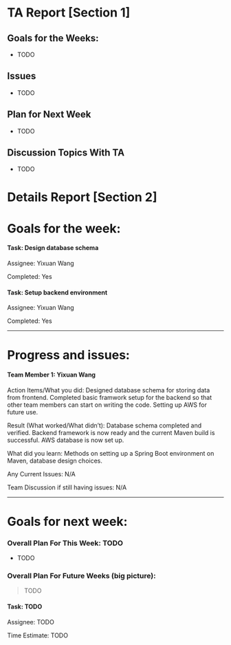 
# TA Report [Section 1]

## Goals for the Weeks:
+ TODO

## Issues
+ TODO

## Plan for Next Week
+ TODO

## Discussion Topics With TA
+ TODO

# Details Report [Section 2]
# Goals for the week:
#### Task: Design database schema
Assignee: Yixuan Wang

Completed: Yes


#### Task: Setup backend environment
Assignee: Yixuan Wang

Completed: Yes



---
# Progress and issues:

#### Team Member 1: Yixuan Wang

Action Items/What you did: Designed database schema for storing data from frontend. Completed basic framwork setup for the backend so that other team members can start on writing the code. Setting up AWS for future use.

Result (What worked/What didn’t): Database schema completed and verified. Backend framework is now ready and the current Maven build is successful. AWS database is now set up.

What did you learn: Methods on setting up a Spring Boot environment on Maven, database design choices. 

Any Current Issues: N/A

Team Discussion if still having issues: N/A

---
# Goals for next week:
### Overall Plan For This Week: TODO
+ TODO

### Overall Plan For Future Weeks (big picture):

> TODO

#### Task: TODO
Assignee: TODO

Time Estimate: TODO